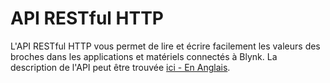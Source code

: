 # API RESTful HTTP
L'API RESTful HTTP vous permet de lire et écrire facilement les valeurs des broches dans les applications et matériels connectés à Blynk.
La description de l'API peut être trouvée [ici - En Anglais](http://docs.blynkapi.apiary.io).